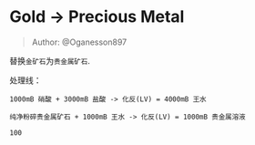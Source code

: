 # Gold -> Precious Metal
> Author: @Oganesson897

替换`金矿石`为`贵金属矿石`.  


处理线：
```
1000mB 硝酸 + 3000mB 盐酸 -> 化反(LV) = 4000mB 王水

纯净粉碎贵金属矿石 + 1000mB 王水 -> 化反(LV) = 1000mB 贵金属溶液

100

```